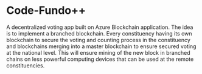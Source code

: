 # Code-Fundo++
A decentralized voting app built on Azure Blockchain application. The idea is to implement a branched blockchain. Every constituency having its own blockchain to secure the voting and counting process in the constituency and blockchains merging into a master blockchain to ensure secured voting at the national level. This will ensure mining of the new block in branched chains on less powerful computing devices that can be used at the remote constituencies. 
